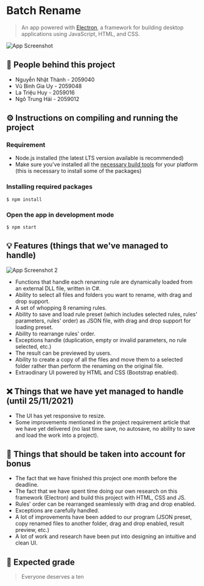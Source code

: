 # Batch Rename
> An app powered with [Electron](https://www.electronjs.org/), a framework for building desktop applications using JavaScript, HTML, and CSS.

![App Screenshot](https://scontent.fsgn5-8.fna.fbcdn.net/v/t1.15752-9/260902156_1475669992851348_4585694398908888505_n.png?_nc_cat=109&ccb=1-5&_nc_sid=ae9488&_nc_ohc=SelIewRS_V0AX_E1t1x&_nc_ht=scontent.fsgn5-8.fna&oh=2cc025cd368632fa5482d67233910948&oe=61C457F0)
## :construction_worker: People behind this project
- Nguyễn Nhật Thành - 2059040
- Vũ Bình Gia Uy - 2059048
- La Triệu Huy - 2059016
- Ngô Trung Hải - 2059012
## :gear: Instructions on compiling and running the project
### Requirement
- Node.js installed (the latest LTS version available is recommended)
- Make sure you've installed all the [necessary build tools](https://github.com/TooTallNate/node-gyp#installation) for your platform (this is necessary to install some of the packages)
### Installing required packages
```
$ npm install
```
### Open the app in development mode
```
$ npm start
```
## :bulb: Features (things that we've managed to handle)
![App Screenshot 2](https://scontent.fsgn5-11.fna.fbcdn.net/v/t1.15752-9/260652414_3064599633860991_6693445823089027386_n.png?_nc_cat=111&ccb=1-5&_nc_sid=ae9488&_nc_ohc=LAdcJlEBhyoAX_4Zh0j&_nc_ht=scontent.fsgn5-11.fna&oh=83923d550a7e0223c01e8eccccc2ed78&oe=61C41BDF)
- Functions that handle each renaming rule are dynamically loaded from an external DLL file, written in C#.
- Ability to select all files and folders you want to rename, with drag and drop support.
- A set of whopping 8 renaming rules.
- Ability to save and load rule preset (which includes selected rules, rules' parameters, rules' order) as JSON file, with drag and drop support for loading preset.
- Ability to rearrange rules' order.
- Exceptions handle (duplication, empty or invalid parameters, no rule selected, etc.)
- The result can be previewed by users.
- Ability to create a copy of all the files and move them to a selected folder rather than perform the renaming on the original file.
- Extraodinary UI powered by HTML and CSS (Bootstrap enabled).
## :x: Things that we have yet managed to handle (until 25/11/2021)
- The UI has yet responsive to resize.
- Some improvements mentioned in the project requirement article that we have yet delivered (no last time save, no autosave, no ability to save and load the work into a project).
## :100: Things that should be taken into account for bonus
- The fact that we have finished this project one month before the deadline.
- The fact that we have spent time doing our own research on this framework (Electron) and build this project with HTML, CSS and JS.
- Rules' order can be rearranged seamlessly with drag and drop enabled.
- Exceptions are carefully handled.
- A lot of improvements have been added to our program (JSON preset, copy renamed files to another folder, drag and drop enabled, result preview, etc.)
- A lot of work and research have been put into designing an intuitive and clean UI.
## :100: Expected grade
> Everyone deserves a ten

